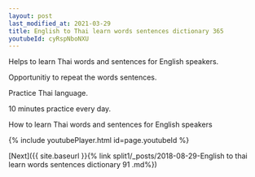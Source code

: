 ```yaml
---
layout: post
last_modified_at: 2021-03-29
title: English to Thai learn words sentences dictionary 365 
youtubeId: cyRspNboNXU
---
```

 
 
Helps to learn Thai words and sentences for English speakers.

Opportunitiy to repeat the words sentences. 

Practice Thai language. 
 
10 minutes practice every day. 
 
How to learn Thai words and sentences for English speakers 
 
{% include youtubePlayer.html id=page.youtubeId %}
 
 
[Next]({{ site.baseurl }}{% link  split1/_posts/2018-08-29-English to thai learn words sentences dictionary 91 .md%})
 
